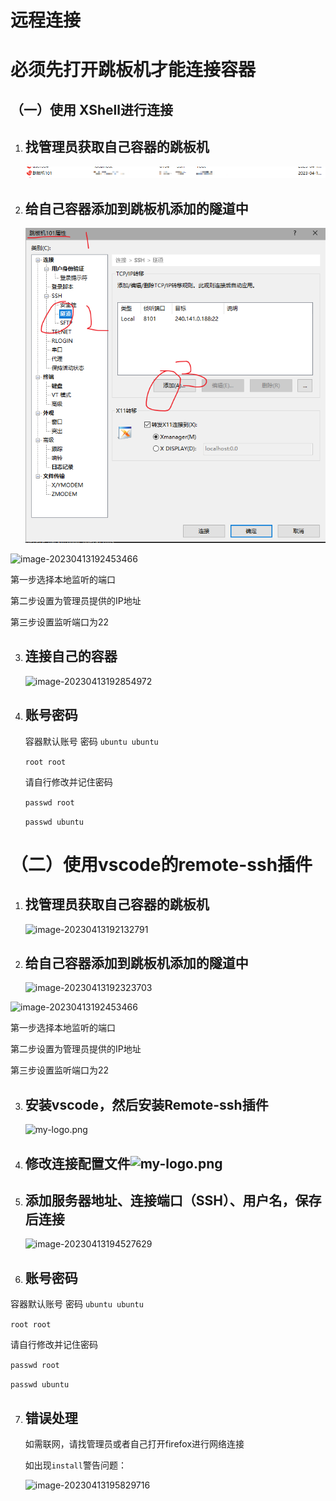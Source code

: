 # 远程连接

# 必须先打开跳板机才能连接容器

## （一）使用 XShell进行连接

1. ## 找管理员获取自己容器的跳板机

   ![image-20230413192132791](https://github.com/Chaos-Hu-edu/340_GPU_SERVER/blob/main/lxd容器使用说明/img/img7.png)

2. ## 给自己容器添加到跳板机添加的隧道中

   ![image-20230413192323703](https://github.com/Chaos-Hu-edu/340_GPU_SERVER/blob/main/lxd容器使用说明/img/img8.png)

![image-20230413192453466](E:\desktop\github\340_GPU_SERVER\lxd容器使用说明\img\img9.png)

第一步选择本地监听的端口

第二步设置为管理员提供的IP地址

第三步设置监听端口为22

3. ## 连接自己的容器

   ![image-20230413192854972](E:\desktop\github\340_GPU_SERVER\lxd容器使用说明\img\img10.png)

4. ## 账号密码

   容器默认账号 密码
   `ubuntu ubuntu`

   `root root`
   
   请自行修改并记住密码
   
   `passwd root`
   
   `passwd ubuntu`

# （二）使用vscode的remote-ssh插件

1. ## 找管理员获取自己容器的跳板机

   ![image-20230413192132791](E:\desktop\github\340_GPU_SERVER\lxd容器使用说明\img\img7.png)

2. ## 给自己容器添加到跳板机添加的隧道中

   ![image-20230413192323703](E:\desktop\github\340_GPU_SERVER\lxd容器使用说明\img\img8.png)

![image-20230413192453466](E:\desktop\github\340_GPU_SERVER\lxd容器使用说明\img\img9.png)

第一步选择本地监听的端口

第二步设置为管理员提供的IP地址

第三步设置监听端口为22

3. ## 安装vscode，然后安装Remote-ssh插件

   ![my-logo.png](E:\desktop\github\340_GPU_SERVER\lxd容器使用说明\img\img11.png)

4. ## 修改连接配置文件![my-logo.png](https://github.com/a15720934530/LXD_GPU_SERVER/raw/master/lxd%E5%AE%B9%E5%99%A8%E4%BD%BF%E7%94%A8%E8%AF%B4%E6%98%8E/img/img12.png)

5. ## 添加服务器地址、连接端口（SSH）、用户名，保存后连接

   ![image-20230413194527629](E:\desktop\github\340_GPU_SERVER\lxd容器使用说明\img\img12.png)

6. ## 账号密码

容器默认账号 密码
`ubuntu ubuntu`

`root root`

请自行修改并记住密码

`passwd root`

`passwd ubuntu`

7. ## 错误处理

   如需联网，请找管理员或者自己打开firefox进行网络连接

   如出现`install`警告问题：

   ![image-20230413195829716](E:\desktop\github\340_GPU_SERVER\lxd容器使用说明\img\img13.png)

